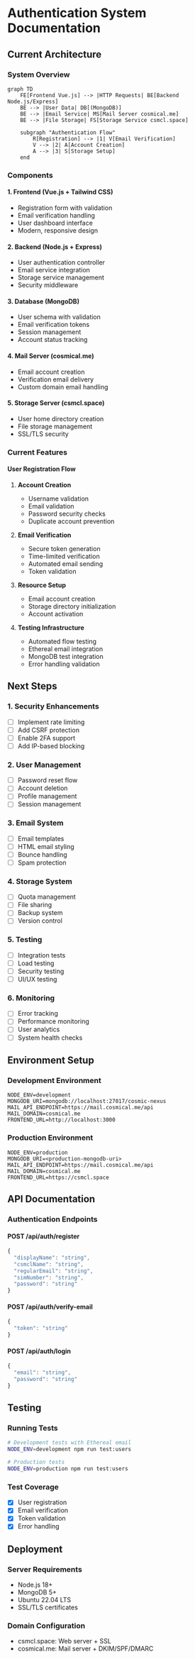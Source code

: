 # Authentication System Documentation

## Current Architecture

### System Overview
```mermaid
graph TD
    FE[Frontend Vue.js] --> |HTTP Requests| BE[Backend Node.js/Express]
    BE --> |User Data| DB[(MongoDB)]
    BE --> |Email Service| MS[Mail Server cosmical.me]
    BE --> |File Storage| FS[Storage Service csmcl.space]
    
    subgraph "Authentication Flow"
        R[Registration] --> |1| V[Email Verification]
        V --> |2| A[Account Creation]
        A --> |3| S[Storage Setup]
    end
```

### Components

#### 1. Frontend (Vue.js + Tailwind CSS)
- Registration form with validation
- Email verification handling
- User dashboard interface
- Modern, responsive design

#### 2. Backend (Node.js + Express)
- User authentication controller
- Email service integration
- Storage service management
- Security middleware

#### 3. Database (MongoDB)
- User schema with validation
- Email verification tokens
- Session management
- Account status tracking

#### 4. Mail Server (cosmical.me)
- Email account creation
- Verification email delivery
- Custom domain email handling

#### 5. Storage Server (csmcl.space)
- User home directory creation
- File storage management
- SSL/TLS security

### Current Features

#### User Registration Flow
1. **Account Creation**
   - Username validation
   - Email validation
   - Password security checks
   - Duplicate account prevention

2. **Email Verification**
   - Secure token generation
   - Time-limited verification
   - Automated email sending
   - Token validation

3. **Resource Setup**
   - Email account creation
   - Storage directory initialization
   - Account activation

4. **Testing Infrastructure**
   - Automated flow testing
   - Ethereal email integration
   - MongoDB test integration
   - Error handling validation

## Next Steps

### 1. Security Enhancements
- [ ] Implement rate limiting
- [ ] Add CSRF protection
- [ ] Enable 2FA support
- [ ] Add IP-based blocking

### 2. User Management
- [ ] Password reset flow
- [ ] Account deletion
- [ ] Profile management
- [ ] Session management

### 3. Email System
- [ ] Email templates
- [ ] HTML email styling
- [ ] Bounce handling
- [ ] Spam protection

### 4. Storage System
- [ ] Quota management
- [ ] File sharing
- [ ] Backup system
- [ ] Version control

### 5. Testing
- [ ] Integration tests
- [ ] Load testing
- [ ] Security testing
- [ ] UI/UX testing

### 6. Monitoring
- [ ] Error tracking
- [ ] Performance monitoring
- [ ] User analytics
- [ ] System health checks

## Environment Setup

### Development Environment
```env
NODE_ENV=development
MONGODB_URI=mongodb://localhost:27017/cosmic-nexus
MAIL_API_ENDPOINT=https://mail.cosmical.me/api
MAIL_DOMAIN=cosmical.me
FRONTEND_URL=http://localhost:3000
```

### Production Environment
```env
NODE_ENV=production
MONGODB_URI=<production-mongodb-uri>
MAIL_API_ENDPOINT=https://mail.cosmical.me/api
MAIL_DOMAIN=cosmical.me
FRONTEND_URL=https://csmcl.space
```

## API Documentation

### Authentication Endpoints

#### POST /api/auth/register
```javascript
{
  "displayName": "string",
  "csmclName": "string",
  "regularEmail": "string",
  "simNumber": "string",
  "password": "string"
}
```

#### POST /api/auth/verify-email
```javascript
{
  "token": "string"
}
```

#### POST /api/auth/login
```javascript
{
  "email": "string",
  "password": "string"
}
```

## Testing

### Running Tests
```bash
# Development tests with Ethereal email
NODE_ENV=development npm run test:users

# Production tests
NODE_ENV=production npm run test:users
```

### Test Coverage
- [x] User registration
- [x] Email verification
- [x] Token validation
- [x] Error handling

## Deployment

### Server Requirements
- Node.js 18+
- MongoDB 5+
- Ubuntu 22.04 LTS
- SSL/TLS certificates

### Domain Configuration
- csmcl.space: Web server + SSL
- cosmical.me: Mail server + DKIM/SPF/DMARC
